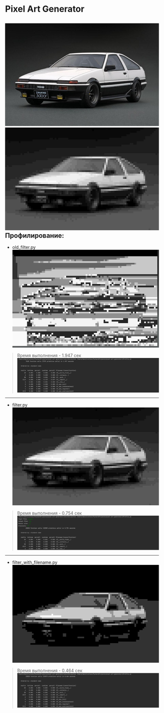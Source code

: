 Pixel Art Generator
==
![Screenshot](img/origin.jpg)
![Screenshot](img/result.jpg)
Профилирование:
--

* old_filter.py    
![Screenshot](img/res1.jpg)
>Время выполнения - 1.947 сек
![Screenshot](img/profile_old_filter.png)
---
* filter.py       
![Screenshot](img/res.jpg)
>Время выполнения - 0.754 сек
![Screenshot](img/profile_filter.png)
---
* filter_with_filename.py
![Screenshot](img/res2.jpg)
>Время выполнения - 0.464 сек
![Screenshot](img/profile_filter_with_filename.png)
